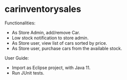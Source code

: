 # carinventorysales
Functionalities:
- As Store Admin, add/remove Car.
- Low stock notification to store admin.
- As Store user, view list of cars sorted by price.
- As Store user, purchase cars from the available stock.

User Guide:
- Import as Eclipse project, with Java 11.
- Run JUnit tests.
